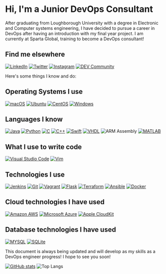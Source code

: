 # Hi, I'm a Junior DevOps Consultant
After graduating from Loughborough University with a degree in Electronic and Computer systems engineering, I have decided to pursue a career in DevOps after having an introduction with my final year project. I am currently at Sparta Global, training to become a DevOps consultant!

## Find me elsewhere
[![LinkedIn](https://img.shields.io/badge/-LinkedIn-2867B2?style=flat&logo=LinkedIn&logoColor=white)](https://www.linkedin.com/in/monotiller/) [![Twitter](https://img.shields.io/badge/-Twitter-1DA1F2?style=flat&logo=Twitter&logoColor=white)](https://www.twitter.com/monotiller/) [![Instagram](https://img.shields.io/badge/-Instagram-C13584?style=flat&logo=Instagram&logoColor=white)](https://www.instagram.com/monotiller/) [![DEV Community](https://img.shields.io/badge/-DEV%20Community-000?style=flat&logo=dev.to&logoColor=white)](https://dev.to/monotiller)

Here's some things I know and do:
## Operating Systems I use
[![macOS](https://img.shields.io/badge/-macOS-FFF?style=flat&logo=macOS&logoColor=black)](https://www.apple.com/macos/) [![Ubuntu](https://img.shields.io/badge/-Ubuntu-dd4814?style=flat&logo=Ubuntu&logoColor=white)](https://ubuntu.com/) [![CentOS](https://img.shields.io/badge/-CentOS-262577?style=flat&logo=CentOS&logoColor=white)](http://centos.org) [![Windows](https://img.shields.io/badge/-Windows-0078d4?style=flat&logo=Windows&logoColor=white)](https://www.windows.com)

## Languages I know
[![Java](https://img.shields.io/badge/-Java-007396?style=flat&logo=Java&logoColor=white)](https://www.java.com/) [![Python](https://img.shields.io/badge/-Python-3776AB?style=flat&logo=python&logoColor=white)](https://www.python.org/) [![C](https://img.shields.io/badge/-C-a8b9cc?style=flat&logo=c&logoColor=black)](https://www.iso.org/standard/74528.html) [![C++](https://img.shields.io/badge/-C++-073259?style=flat&logo=c%2B%2B&logoColor=white)](https://isocpp.org/) [![Swift](https://img.shields.io/badge/-Swift-F05138?style=flat&logo=swift&logoColor=white)](https://swift.org/) [![VHDL](https://img.shields.io/badge/-VHDL-000?style=flat&logo=vhdl&logoColor=white)](http://www.eda-twiki.org/cgi-bin/view.cgi/P1076/WebHome) ![ARM Assembly](https://img.shields.io/badge/-ARM%20Assembly-0091bd?style=flat&logo=arm&logoColor=white) [![MATLAB](https://img.shields.io/badge/-MATLAB-0076a8?style=flat&logo=MATLAB&logoColor=white)](https://mathworks.com/products/matlab.html)

## What I use to write code
[![Visual Studio Code](https://img.shields.io/badge/-Visual%20Studio%20Code-0078d7?style=flat&logo=visual%20studio%20code&logoColor=white)](https://code.visualstudio.com/) [![Vim](https://img.shields.io/badge/-Vim-007f00?style=flat&logo=vim&logoColor=white)](https://www.vim.org/)

## Technologies I use
[![Jenkins](https://img.shields.io/badge/-Jenkins-ce3631?style=flat&logo=Jenkins&logoColor=white)](https://www.jenkins.io/) [![Git](https://img.shields.io/badge/-Git-F1502F?style=flat&logo=git&logoColor=white)](https://www.git-scm.com/) [![Vagrant](https://img.shields.io/badge/-Vagrant-104eb2?style=flat&logo=vagrant&logoColor=white)](https://www.vagrantup.com/) [![Flask](https://img.shields.io/badge/-Flask-000000?style=flat&logo=flask&logoColor=white)](https://flask.palletsprojects.com/) [![Terraform](https://img.shields.io/badge/-Terraform-7B42BC?style=flat&logo=Terraform&logoColor=white)](https://www.terraform.io/) [![Ansible](https://img.shields.io/badge/-Ansible-131211?style=flat&logo=Ansible&logoColor=white)](https://www.ansible.com/) [![Docker](https://img.shields.io/badge/-Docker-10B6EC?style=flat&logo=Docker&logoColor=white)](https://hub.docker.com/u/monotiller)

## Cloud technologies I have used
[![Amazon AWS](https://img.shields.io/badge/-Amazon%20AWS-232F3E?style=flat&logo=Amazon%20AWS&logoColor=white)](https://aws.amazon.com/) [![Microsoft Azure](https://img.shields.io/badge/-Microsoft%20Azure-008AD7?style=flat&logo=Microsoft%20Azure&logoColor=white)](https://azure.microsoft.com/) [![Apple CloudKit](https://img.shields.io/badge/-Apple%20CloudKit-0070C9?style=flat&logo=iCloud&logoColor=white)](https://developer.apple.com/icloud/cloudkit/)

## Database technologies I have used
[![MYSQL](https://img.shields.io/badge/-MySQL-00758F?style=flat&logo=MySQL&logoColor=white)](https://www.mysql.com/) [![SQLite](https://img.shields.io/badge/-SQLite-0482c4?style=flat&logo=SQLite&logoColor=white)](https://sqlite.org/)

This document is always being updated and will develop as my skills as a DevOps engineer progress! I hope to see you soon!

[![GitHub stats](https://github-readme-stats.vercel.app/api?username=monotiller&show_icons=true)](https://github.com/anuraghazra/github-readme-stats) ![Top Langs](https://github-readme-stats.vercel.app/api/top-langs/?username=monotiller&hide=TeX&layout=compact)
